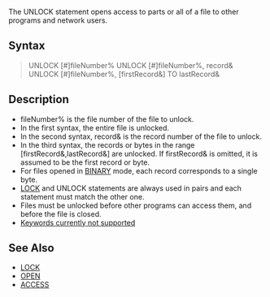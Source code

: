 The UNLOCK statement opens access to parts or all of a file to other programs and network users.

## Syntax

> UNLOCK [#]fileNumber%
> UNLOCK [#]fileNumber%, record&
> UNLOCK [#]fileNumber%, [firstRecord&] TO lastRecord&

## Description

* fileNumber% is the file number of the file to unlock.
* In the first syntax, the entire file is unlocked.
* In the second syntax, record& is the record number of the file to unlock.
* In the third syntax, the records or bytes in the range [firstRecord&,lastRecord&] are unlocked. If firstRecord& is omitted, it is assumed to be the first record or byte.
* For files opened in [BINARY](BINARY) mode, each record corresponds to a single byte.
* [LOCK](LOCK) and UNLOCK statements are always used in pairs and each statement must match the other one.
* Files must be unlocked before other programs can access them, and before the file is closed.
* [Keywords currently not supported](Keywords-currently-not-supported-by-QB64)

## See Also

* [LOCK](LOCK)
* [OPEN](OPEN)
* [ACCESS](ACCESS)
